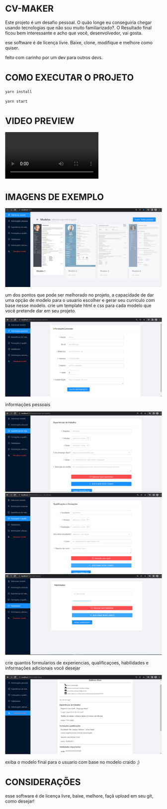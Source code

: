 # CV-MAKER

Este projeto é um desafio pessoal. O quão longe eu conseguiria chegar usando tecnologias que não sou muito familiarizado?.
O Resultado final ficou bem interessante e acho que você, desenvolvedor, vai gosta.

ese software é de licença livre. Baixe, clone, modifique e melhore como quiser.

feito com carinho por um dev para outros devs.

# COMO EXECUTAR O PROJETO

`yarn install`

`yarn start`

# VIDEO PREVIEW

![vid 1](https://github.com/matheusgit1/cv-maker/blob/main/demonstation/front-end-demostration_X.mp4)

# IMAGENS DE EXEMPLO

![img 1](https://github.com/matheusgit1/cv-maker/blob/main/demonstation/models.PNG)

um dos pontos que pode ser melhorado no projeto, a capacidade de dar uma opção de modelo para o usuario escolher e gerar seu curriculo com base nesse modelo.
crie um template html e css para cada modelo que você pretende dar em seu projeto.

![img 2](https://github.com/matheusgit1/cv-maker/blob/main/demonstation/personal%20informations.PNG)

informações pessoais

![img 3](https://github.com/matheusgit1/cv-maker/blob/main/demonstation/jobs%20experiences.PNG)
![img 4](https://github.com/matheusgit1/cv-maker/blob/main/demonstation/qualifications%20and%20informations.PNG)
![img 5](https://github.com/matheusgit1/cv-maker/blob/main/demonstation/skilss.PNG)


crie quantos formularios de experiencias, qualificaçoes, habilidades e informações adicionais você desejar

![img 6](https://github.com/matheusgit1/cv-maker/blob/main/demonstation/modelFinal.PNG)

exiba o modelo final para o usuario com base no modelo craido ;)


# CONSIDERAÇÕES
esse software é de licença livre, baixe, melhore, façã upload em seu git, como desejar!







